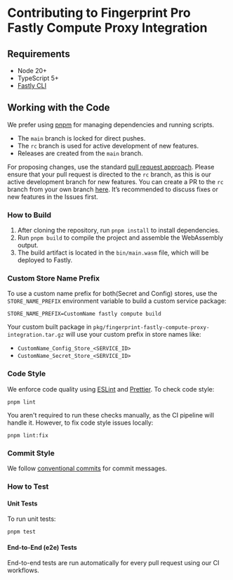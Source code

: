 # Contributing to Fingerprint Pro Fastly Compute Proxy Integration

## Requirements

- Node 20+
- TypeScript 5+
- [Fastly CLI](https://developer.fastly.com/learning/compute/#install-the-fastly-cli)

## Working with the Code

We prefer using [pnpm](https://pnpm.io/) for managing dependencies and running scripts.

- The `main` branch is locked for direct pushes.
- The `rc` branch is used for active development of new features.
- Releases are created from the `main` branch.

For proposing changes, use the standard [pull request approach](https://docs.github.com/en/pull-requests/collaborating-with-pull-requests/proposing-changes-to-your-work-with-pull-requests/creating-a-pull-request). Please ensure that your pull request is directed to the `rc` branch, as this is our active development branch for new features. You can create a PR to the `rc` branch from your own branch [here](https://github.com/fingerprintjs/fingerprint-pro-fastly-compute-proxy-integration/compare/rc...). It’s recommended to discuss fixes or new features in the Issues first.

### How to Build

1. After cloning the repository, run `pnpm install` to install dependencies.
2. Run `pnpm build` to compile the project and assemble the WebAssembly output.
3. The build artifact is located in the `bin/main.wasm` file, which will be deployed to Fastly.

### Custom Store Name Prefix

To use a custom name prefix for both(Secret and Config) stores, use the `STORE_NAME_PREFIX` environment variable to build a custom service package:

```shell=
STORE_NAME_PREFIX=CustomName fastly compute build
```

Your custom built package in `pkg/fingerprint-fastly-compute-proxy-integration.tar.gz` will use your custom prefix in store names like:

* `CustomName_Config_Store_<SERVICE_ID>`
* `CustomName_Secret_Store_<SERVICE_ID>`


### Code Style

We enforce code quality using [ESLint](https://eslint.org/) and [Prettier](https://prettier.io/). To check code style:

```shell
pnpm lint
```

You aren't required to run these checks manually, as the CI pipeline will handle it. However, to fix code style issues locally:

```shell
pnpm lint:fix
```

### Commit Style

We follow [conventional commits](https://www.conventionalcommits.org) for commit messages.

### How to Test

#### Unit Tests

To run unit tests:

```shell
pnpm test
```

#### End-to-End (e2e) Tests

End-to-end tests are run automatically for every pull request using our CI workflows.
